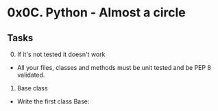 # 0x0C. Python - Almost a circle

## Tasks

0. If it's not tested it doesn't work

- All your files, classes and methods must be unit tested and be PEP 8 validated.

1. Base class

- Write the first class Base:

